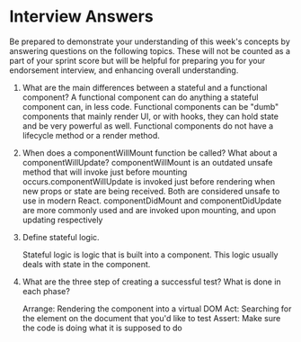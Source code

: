 # Interview Answers
Be prepared to demonstrate your understanding of this week's concepts by answering questions on the following topics. These will not be counted as a part of your sprint score but will be helpful for preparing you for your endorsement interview, and enhancing overall understanding.

1. What are the main differences between a stateful and a functional component?
    A functional component can do anything a stateful component can, in less code. Functional components can be "dumb" components that mainly render UI, or with hooks, they can hold state and be very powerful as well. Functional components do not have a lifecycle method or a render method. 

2. When does a componentWillMount function be called? What about a componentWillUpdate?
    componentWillMount is an outdated unsafe method that will invoke just before mounting occurs.componentWillUpdate is invoked just before rendering when new props or state are being received. Both are considered unsafe to use in modern React. componentDidMount and componentDidUpdate are more commonly used and are invoked upon mounting, and upon updating respectively 

3. Define stateful logic.

    Stateful logic is logic that is built into a component. This logic usually deals with state in the component. 

4. What are the three step of creating a successful test? What is done in each phase?

    Arrange: Rendering the component into a virtual DOM
    Act: Searching for the element on the document that you'd like to test
    Assert: Make sure the code is doing what it is supposed to do 